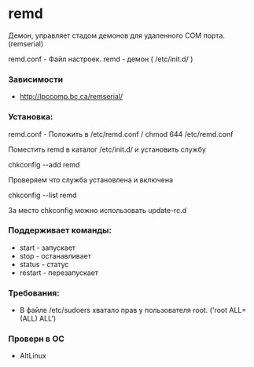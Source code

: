 remd
====

Демон, управляет стадом демонов для удаленного COM порта. (remserial)

remd.conf - Файл настроек.
remd - демон ( /etc/init.d/ )

### Зависимости

* http://lpccomp.bc.ca/remserial/

### Установка:

remd.conf - Положить в /etc/remd.conf / chmod 644 /etc/remd.conf

Поместить remd в каталог /etc/init.d/ и установить службу

chkconfig --add remd

Проверяем что служба установлена и включена

chkconfig --list remd

За место chkconfig можно использовать update-rc.d

### Поддерживает команды:
* start - запускает
* stop - останавливает
* status - статус
* restart - перезапускает

### Требования:
* В файле /etc/sudoers хватало прав у пользователя root. ('root ALL=(ALL) ALL')

### Проверн в ОС
* AltLinux

